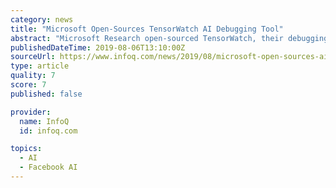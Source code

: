 ```yaml
---
category: news
title: "Microsoft Open-Sources TensorWatch AI Debugging Tool"
abstract: "Microsoft Research open-sourced TensorWatch, their debugging tool for AI and deep-learning. TensorWatch supports PyTorch as well as TensorFlow eager tensors, and allows developers to interactively debug training jobs in real-time via Jupyter notebooks ..."
publishedDateTime: 2019-08-06T13:10:00Z
sourceUrl: https://www.infoq.com/news/2019/08/microsoft-open-sources-ai-tool/
type: article
quality: 7
score: 7
published: false

provider:
  name: InfoQ
  id: infoq.com

topics:
  - AI
  - Facebook AI
---
```

